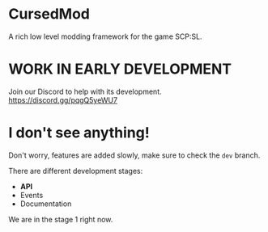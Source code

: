 # CursedMod
A rich low level modding framework for the game SCP:SL.

# **WORK IN EARLY DEVELOPMENT**
Join our Discord to help with its development. https://discord.gg/pqgQ5yeWU7

# **I don't see anything!**
Don't worry, features are added slowly, make sure to check the `dev` branch.

There are different development stages:
- **API**
- Events
- Documentation

We are in the stage 1 right now.

